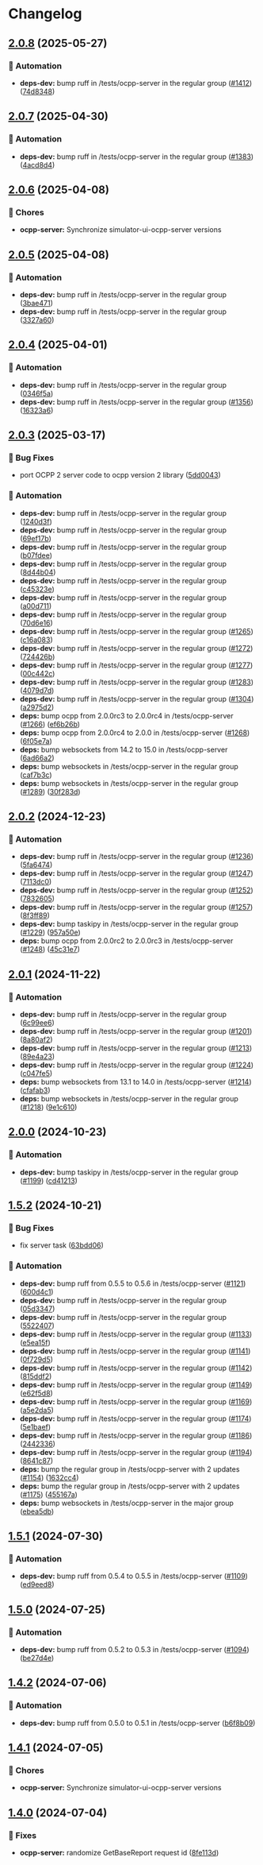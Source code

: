 # Changelog

## [2.0.8](https://github.com/SAP/e-mobility-charging-stations-simulator/compare/ocpp-server@v2.0.7...ocpp-server@v2.0.8) (2025-05-27)

### 🤖 Automation

- **deps-dev:** bump ruff in /tests/ocpp-server in the regular group ([#1412](https://github.com/SAP/e-mobility-charging-stations-simulator/issues/1412)) ([74d8348](https://github.com/SAP/e-mobility-charging-stations-simulator/commit/74d8348d64f562a1c4cd74bea36955d83638949c))

## [2.0.7](https://github.com/SAP/e-mobility-charging-stations-simulator/compare/ocpp-server@v2.0.6...ocpp-server@v2.0.7) (2025-04-30)

### 🤖 Automation

- **deps-dev:** bump ruff in /tests/ocpp-server in the regular group ([#1383](https://github.com/SAP/e-mobility-charging-stations-simulator/issues/1383)) ([4acd8d4](https://github.com/SAP/e-mobility-charging-stations-simulator/commit/4acd8d4bf78b7a685421e1d8c1bf71fbd65c32ef))

## [2.0.6](https://github.com/SAP/e-mobility-charging-stations-simulator/compare/ocpp-server@v2.0.5...ocpp-server@v2.0.6) (2025-04-08)

### 🧹 Chores

- **ocpp-server:** Synchronize simulator-ui-ocpp-server versions

## [2.0.5](https://github.com/SAP/e-mobility-charging-stations-simulator/compare/ocpp-server@v2.0.4...ocpp-server@v2.0.5) (2025-04-08)

### 🤖 Automation

- **deps-dev:** bump ruff in /tests/ocpp-server in the regular group ([3bae471](https://github.com/SAP/e-mobility-charging-stations-simulator/commit/3bae4711f84a10a63f196be92081d2644124dce0))
- **deps-dev:** bump ruff in /tests/ocpp-server in the regular group ([3327a60](https://github.com/SAP/e-mobility-charging-stations-simulator/commit/3327a6085b4540edead4e9b90bb173e346604016))

## [2.0.4](https://github.com/SAP/e-mobility-charging-stations-simulator/compare/ocpp-server@v2.0.3...ocpp-server@v2.0.4) (2025-04-01)

### 🤖 Automation

- **deps-dev:** bump ruff in /tests/ocpp-server in the regular group ([0346f5a](https://github.com/SAP/e-mobility-charging-stations-simulator/commit/0346f5aeb832aca457ef033f58fcfd166e91ae28))
- **deps-dev:** bump ruff in /tests/ocpp-server in the regular group ([#1356](https://github.com/SAP/e-mobility-charging-stations-simulator/issues/1356)) ([16323a6](https://github.com/SAP/e-mobility-charging-stations-simulator/commit/16323a6c2d07a70195fe4ee921fc3315b0b68d16))

## [2.0.3](https://github.com/SAP/e-mobility-charging-stations-simulator/compare/ocpp-server@v2.0.2...ocpp-server@v2.0.3) (2025-03-17)

### 🐞 Bug Fixes

- port OCPP 2 server code to ocpp version 2 library ([5dd0043](https://github.com/SAP/e-mobility-charging-stations-simulator/commit/5dd0043f62de284dfdfcd055d891240a696851a3))

### 🤖 Automation

- **deps-dev:** bump ruff in /tests/ocpp-server in the regular group ([1240d3f](https://github.com/SAP/e-mobility-charging-stations-simulator/commit/1240d3f44065f961c318a66cd212a43774d2f3c6))
- **deps-dev:** bump ruff in /tests/ocpp-server in the regular group ([69ef17b](https://github.com/SAP/e-mobility-charging-stations-simulator/commit/69ef17ba78fa0e4587d9a8f4ccb8e0aabd4a788b))
- **deps-dev:** bump ruff in /tests/ocpp-server in the regular group ([b07fdee](https://github.com/SAP/e-mobility-charging-stations-simulator/commit/b07fdeec628dbee2767118c53f2f39cc718391fc))
- **deps-dev:** bump ruff in /tests/ocpp-server in the regular group ([8d44b04](https://github.com/SAP/e-mobility-charging-stations-simulator/commit/8d44b04c638837d9661094906ee0fc762aec84e6))
- **deps-dev:** bump ruff in /tests/ocpp-server in the regular group ([c45323e](https://github.com/SAP/e-mobility-charging-stations-simulator/commit/c45323e528911f5ab21c52245f7471d4ea4d3dad))
- **deps-dev:** bump ruff in /tests/ocpp-server in the regular group ([a00d711](https://github.com/SAP/e-mobility-charging-stations-simulator/commit/a00d7116df445153f740568d95a808a94150657f))
- **deps-dev:** bump ruff in /tests/ocpp-server in the regular group ([70d6e16](https://github.com/SAP/e-mobility-charging-stations-simulator/commit/70d6e160690f0cd24c37adf5fd227c9b96b26e9e))
- **deps-dev:** bump ruff in /tests/ocpp-server in the regular group ([#1265](https://github.com/SAP/e-mobility-charging-stations-simulator/issues/1265)) ([c16a083](https://github.com/SAP/e-mobility-charging-stations-simulator/commit/c16a08374580fbe02b9797909b559ad18241c7a1))
- **deps-dev:** bump ruff in /tests/ocpp-server in the regular group ([#1272](https://github.com/SAP/e-mobility-charging-stations-simulator/issues/1272)) ([724426b](https://github.com/SAP/e-mobility-charging-stations-simulator/commit/724426b6062a2515eaa4b96747d672cd93f4421f))
- **deps-dev:** bump ruff in /tests/ocpp-server in the regular group ([#1277](https://github.com/SAP/e-mobility-charging-stations-simulator/issues/1277)) ([00c442c](https://github.com/SAP/e-mobility-charging-stations-simulator/commit/00c442c3e5e5b09307ae59cd82a9ce76483674b3))
- **deps-dev:** bump ruff in /tests/ocpp-server in the regular group ([#1283](https://github.com/SAP/e-mobility-charging-stations-simulator/issues/1283)) ([4079d7d](https://github.com/SAP/e-mobility-charging-stations-simulator/commit/4079d7d927671d601ebfc1d24cd3ec3010b94606))
- **deps-dev:** bump ruff in /tests/ocpp-server in the regular group ([#1304](https://github.com/SAP/e-mobility-charging-stations-simulator/issues/1304)) ([a2975d2](https://github.com/SAP/e-mobility-charging-stations-simulator/commit/a2975d23712aa2a609e356087963f901da8b2cc6))
- **deps:** bump ocpp from 2.0.0rc3 to 2.0.0rc4 in /tests/ocpp-server ([#1266](https://github.com/SAP/e-mobility-charging-stations-simulator/issues/1266)) ([ef6b26b](https://github.com/SAP/e-mobility-charging-stations-simulator/commit/ef6b26b096bb3c6faea89a3c62346e510d81861d))
- **deps:** bump ocpp from 2.0.0rc4 to 2.0.0 in /tests/ocpp-server ([#1268](https://github.com/SAP/e-mobility-charging-stations-simulator/issues/1268)) ([6f05e7a](https://github.com/SAP/e-mobility-charging-stations-simulator/commit/6f05e7a9c51a7a271f5a3a6867a823cf53383d5d))
- **deps:** bump websockets from 14.2 to 15.0 in /tests/ocpp-server ([6ad66a2](https://github.com/SAP/e-mobility-charging-stations-simulator/commit/6ad66a2dd098c3e767a2ff82c363355319af4725))
- **deps:** bump websockets in /tests/ocpp-server in the regular group ([caf7b3c](https://github.com/SAP/e-mobility-charging-stations-simulator/commit/caf7b3c912da328c15e76b063448150f407a5555))
- **deps:** bump websockets in /tests/ocpp-server in the regular group ([#1289](https://github.com/SAP/e-mobility-charging-stations-simulator/issues/1289)) ([30f283d](https://github.com/SAP/e-mobility-charging-stations-simulator/commit/30f283dd68a2262d62ad69c380b93af7a05d5672))

## [2.0.2](https://github.com/SAP/e-mobility-charging-stations-simulator/compare/ocpp-server@v2.0.1...ocpp-server@v2.0.2) (2024-12-23)

### 🤖 Automation

- **deps-dev:** bump ruff in /tests/ocpp-server in the regular group ([#1236](https://github.com/SAP/e-mobility-charging-stations-simulator/issues/1236)) ([5fa6474](https://github.com/SAP/e-mobility-charging-stations-simulator/commit/5fa6474bb36abdbb4eaff8fce0946b037ae3943d))
- **deps-dev:** bump ruff in /tests/ocpp-server in the regular group ([#1247](https://github.com/SAP/e-mobility-charging-stations-simulator/issues/1247)) ([7113dc0](https://github.com/SAP/e-mobility-charging-stations-simulator/commit/7113dc0799591f7bb8707e7130275a01f338d126))
- **deps-dev:** bump ruff in /tests/ocpp-server in the regular group ([#1252](https://github.com/SAP/e-mobility-charging-stations-simulator/issues/1252)) ([7832605](https://github.com/SAP/e-mobility-charging-stations-simulator/commit/78326059f0d364515aab8e67297b0af8e6b27e6d))
- **deps-dev:** bump ruff in /tests/ocpp-server in the regular group ([#1257](https://github.com/SAP/e-mobility-charging-stations-simulator/issues/1257)) ([8f3ff89](https://github.com/SAP/e-mobility-charging-stations-simulator/commit/8f3ff8960c98a62154a20aa4799cee85fe922817))
- **deps-dev:** bump taskipy in /tests/ocpp-server in the regular group ([#1229](https://github.com/SAP/e-mobility-charging-stations-simulator/issues/1229)) ([957a50e](https://github.com/SAP/e-mobility-charging-stations-simulator/commit/957a50ec72f20059c9118c022fc774c6cb83b87b))
- **deps:** bump ocpp from 2.0.0rc2 to 2.0.0rc3 in /tests/ocpp-server ([#1248](https://github.com/SAP/e-mobility-charging-stations-simulator/issues/1248)) ([45c31e7](https://github.com/SAP/e-mobility-charging-stations-simulator/commit/45c31e715047edf8eb5aeb5e0bb098902a252bf4))

## [2.0.1](https://github.com/SAP/e-mobility-charging-stations-simulator/compare/ocpp-server@v2.0.0...ocpp-server@v2.0.1) (2024-11-22)

### 🤖 Automation

- **deps-dev:** bump ruff in /tests/ocpp-server in the regular group ([6c99ee6](https://github.com/SAP/e-mobility-charging-stations-simulator/commit/6c99ee6a02a4c98147c2f47b085faef12d850a73))
- **deps-dev:** bump ruff in /tests/ocpp-server in the regular group ([#1201](https://github.com/SAP/e-mobility-charging-stations-simulator/issues/1201)) ([8a80af2](https://github.com/SAP/e-mobility-charging-stations-simulator/commit/8a80af287e23d31f24fde579f0db6b68405f3091))
- **deps-dev:** bump ruff in /tests/ocpp-server in the regular group ([#1213](https://github.com/SAP/e-mobility-charging-stations-simulator/issues/1213)) ([89e4a23](https://github.com/SAP/e-mobility-charging-stations-simulator/commit/89e4a238ab0be07503d933dcb62ae3688497c123))
- **deps-dev:** bump ruff in /tests/ocpp-server in the regular group ([#1224](https://github.com/SAP/e-mobility-charging-stations-simulator/issues/1224)) ([c047fe5](https://github.com/SAP/e-mobility-charging-stations-simulator/commit/c047fe50eca6da3b32136bd4ce8b8a99346bc8db))
- **deps:** bump websockets from 13.1 to 14.0 in /tests/ocpp-server ([#1214](https://github.com/SAP/e-mobility-charging-stations-simulator/issues/1214)) ([cfafab3](https://github.com/SAP/e-mobility-charging-stations-simulator/commit/cfafab382b0379a6f38a215c69908917e31de434))
- **deps:** bump websockets in /tests/ocpp-server in the regular group ([#1218](https://github.com/SAP/e-mobility-charging-stations-simulator/issues/1218)) ([9e1c610](https://github.com/SAP/e-mobility-charging-stations-simulator/commit/9e1c6101dbeaa175122a8810bc3c94521b49da61))

## [2.0.0](https://github.com/SAP/e-mobility-charging-stations-simulator/compare/ocpp-server@v1.5.2...ocpp-server@v2.0.0) (2024-10-23)

### 🤖 Automation

- **deps-dev:** bump taskipy in /tests/ocpp-server in the regular group ([#1199](https://github.com/SAP/e-mobility-charging-stations-simulator/issues/1199)) ([cd41213](https://github.com/SAP/e-mobility-charging-stations-simulator/commit/cd41213f50caaf842c4cc078ce5907adba68c05b))

## [1.5.2](https://github.com/SAP/e-mobility-charging-stations-simulator/compare/ocpp-server@v1.5.1...ocpp-server@v1.5.2) (2024-10-21)

### 🐞 Bug Fixes

- fix server task ([63bdd06](https://github.com/SAP/e-mobility-charging-stations-simulator/commit/63bdd06f6a605d56e31dfc2787b259d190dea56c))

### 🤖 Automation

- **deps-dev:** bump ruff from 0.5.5 to 0.5.6 in /tests/ocpp-server ([#1121](https://github.com/SAP/e-mobility-charging-stations-simulator/issues/1121)) ([600d4c1](https://github.com/SAP/e-mobility-charging-stations-simulator/commit/600d4c16c67c6c91c97368aa59931faa86ccfc23))
- **deps-dev:** bump ruff in /tests/ocpp-server in the regular group ([05d3347](https://github.com/SAP/e-mobility-charging-stations-simulator/commit/05d3347e16f1a64531c1f9a8020f5196634d7062))
- **deps-dev:** bump ruff in /tests/ocpp-server in the regular group ([5522407](https://github.com/SAP/e-mobility-charging-stations-simulator/commit/5522407ca7c53f5eb5c92f066bba27502959afc0))
- **deps-dev:** bump ruff in /tests/ocpp-server in the regular group ([#1133](https://github.com/SAP/e-mobility-charging-stations-simulator/issues/1133)) ([e5ea15f](https://github.com/SAP/e-mobility-charging-stations-simulator/commit/e5ea15fc2a6ca7679c9eefdb5a3f56163341ea07))
- **deps-dev:** bump ruff in /tests/ocpp-server in the regular group ([#1141](https://github.com/SAP/e-mobility-charging-stations-simulator/issues/1141)) ([0f729d5](https://github.com/SAP/e-mobility-charging-stations-simulator/commit/0f729d55a33898e17bc7eae9c6789e5460e9ec29))
- **deps-dev:** bump ruff in /tests/ocpp-server in the regular group ([#1142](https://github.com/SAP/e-mobility-charging-stations-simulator/issues/1142)) ([815ddf2](https://github.com/SAP/e-mobility-charging-stations-simulator/commit/815ddf2b89991ca7450c5edbb43cd34fd0c5655a))
- **deps-dev:** bump ruff in /tests/ocpp-server in the regular group ([#1149](https://github.com/SAP/e-mobility-charging-stations-simulator/issues/1149)) ([e62f5d8](https://github.com/SAP/e-mobility-charging-stations-simulator/commit/e62f5d862ff66ba33559c3852d63df159359a0e1))
- **deps-dev:** bump ruff in /tests/ocpp-server in the regular group ([#1169](https://github.com/SAP/e-mobility-charging-stations-simulator/issues/1169)) ([a5e2da5](https://github.com/SAP/e-mobility-charging-stations-simulator/commit/a5e2da5d5e46970afadc6d4933d997830bbd7b42))
- **deps-dev:** bump ruff in /tests/ocpp-server in the regular group ([#1174](https://github.com/SAP/e-mobility-charging-stations-simulator/issues/1174)) ([5e1baef](https://github.com/SAP/e-mobility-charging-stations-simulator/commit/5e1baef5574abfe01f8891acc97ad87c9e98018b))
- **deps-dev:** bump ruff in /tests/ocpp-server in the regular group ([#1186](https://github.com/SAP/e-mobility-charging-stations-simulator/issues/1186)) ([2442336](https://github.com/SAP/e-mobility-charging-stations-simulator/commit/2442336b709ce2848b26f7210bb9d22cff12dc39))
- **deps-dev:** bump ruff in /tests/ocpp-server in the regular group ([#1194](https://github.com/SAP/e-mobility-charging-stations-simulator/issues/1194)) ([8641c87](https://github.com/SAP/e-mobility-charging-stations-simulator/commit/8641c876f7bca338bfa81546298917576a7503c2))
- **deps:** bump the regular group in /tests/ocpp-server with 2 updates ([#1154](https://github.com/SAP/e-mobility-charging-stations-simulator/issues/1154)) ([1632cc4](https://github.com/SAP/e-mobility-charging-stations-simulator/commit/1632cc430da54a1ca9511f1ebe261ac6a260ac4a))
- **deps:** bump the regular group in /tests/ocpp-server with 2 updates ([#1175](https://github.com/SAP/e-mobility-charging-stations-simulator/issues/1175)) ([455167a](https://github.com/SAP/e-mobility-charging-stations-simulator/commit/455167a9345be3811196083fbb54c3db22be62c7))
- **deps:** bump websockets in /tests/ocpp-server in the major group ([ebea5db](https://github.com/SAP/e-mobility-charging-stations-simulator/commit/ebea5dbf6b4b042cb481ef7a7d0686c2d56ea1f4))

## [1.5.1](https://github.com/SAP/e-mobility-charging-stations-simulator/compare/ocpp-server@v1.5.0...ocpp-server@v1.5.1) (2024-07-30)

### 🤖 Automation

- **deps-dev:** bump ruff from 0.5.4 to 0.5.5 in /tests/ocpp-server ([#1109](https://github.com/SAP/e-mobility-charging-stations-simulator/issues/1109)) ([ed9eed8](https://github.com/SAP/e-mobility-charging-stations-simulator/commit/ed9eed87bba1bee5b0a7cb06d96a5ad40a2278eb))

## [1.5.0](https://github.com/SAP/e-mobility-charging-stations-simulator/compare/ocpp-server@v1.4.2...ocpp-server@v1.5.0) (2024-07-25)

### 🤖 Automation

- **deps-dev:** bump ruff from 0.5.2 to 0.5.3 in /tests/ocpp-server ([#1094](https://github.com/SAP/e-mobility-charging-stations-simulator/issues/1094)) ([be27d4e](https://github.com/SAP/e-mobility-charging-stations-simulator/commit/be27d4eacbbc58857c7c8a3caac51383f920b2f9))

## [1.4.2](https://github.com/SAP/e-mobility-charging-stations-simulator/compare/ocpp-server@v1.4.1...ocpp-server@v1.4.2) (2024-07-06)

### 🤖 Automation

- **deps-dev:** bump ruff from 0.5.0 to 0.5.1 in /tests/ocpp-server ([b6f8b09](https://github.com/SAP/e-mobility-charging-stations-simulator/commit/b6f8b09baf035ba075a837cb9199e821b2deb6fa))

## [1.4.1](https://github.com/SAP/e-mobility-charging-stations-simulator/compare/ocpp-server@v1.4.0...ocpp-server@v1.4.1) (2024-07-05)

### 🧹 Chores

- **ocpp-server:** Synchronize simulator-ui-ocpp-server versions

## [1.4.0](https://github.com/SAP/e-mobility-charging-stations-simulator/compare/ocpp-server-v1.3.7...ocpp-server@v1.4.0) (2024-07-04)

### 🐞 Fixes

- **ocpp-server:** randomize GetBaseReport request id ([8fe113d](https://github.com/SAP/e-mobility-charging-stations-simulator/commit/8fe113d7ae764df93daaa7a69c6fe810b6703587))
